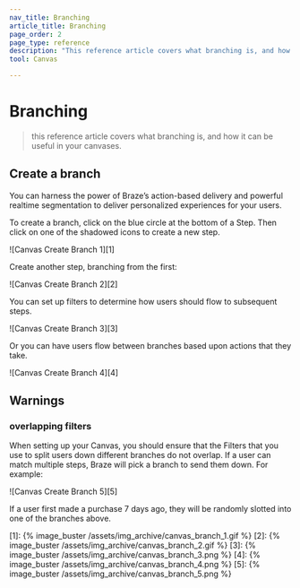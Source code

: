 ```yaml
---
nav_title: Branching
article_title: Branching
page_order: 2
page_type: reference
description: "This reference article covers what branching is, and how it can be useful in your Canvases."
tool: Canvas

---
```


# Branching

> this reference article covers what branching is, and how it can be useful in your canvases.

## Create a branch

You can harness the power of Braze’s action-based delivery and powerful realtime segmentation to deliver personalized experiences for your users.

To create a branch, click on the blue circle at the bottom of a Step. Then click on one of the shadowed icons to create a new step.

![Canvas Create Branch 1][1]

Create another step, branching from the first:

![Canvas Create Branch 2][2]

You can set up filters to determine how users should flow to subsequent steps.

![Canvas Create Branch 3][3]

Or you can have users flow between branches based upon actions that they take.

![Canvas Create Branch 4][4]

## Warnings

### overlapping filters

When setting up your Canvas, you should ensure that the Filters that you use to split users down different branches do not overlap. If a user can match multiple steps, Braze will pick a branch to send them down. For example:

![Canvas Create Branch 5][5]

If a user first made a purchase 7 days ago, they will be randomly slotted into one of the branches above.

[1]: {% image_buster /assets/img_archive/canvas_branch_1.gif %}
[2]: {% image_buster /assets/img_archive/canvas_branch_2.gif %}
[3]: {% image_buster /assets/img_archive/canvas_branch_3.png %}
[4]: {% image_buster /assets/img_archive/canvas_branch_4.png %}
[5]: {% image_buster /assets/img_archive/canvas_branch_5.png %}

